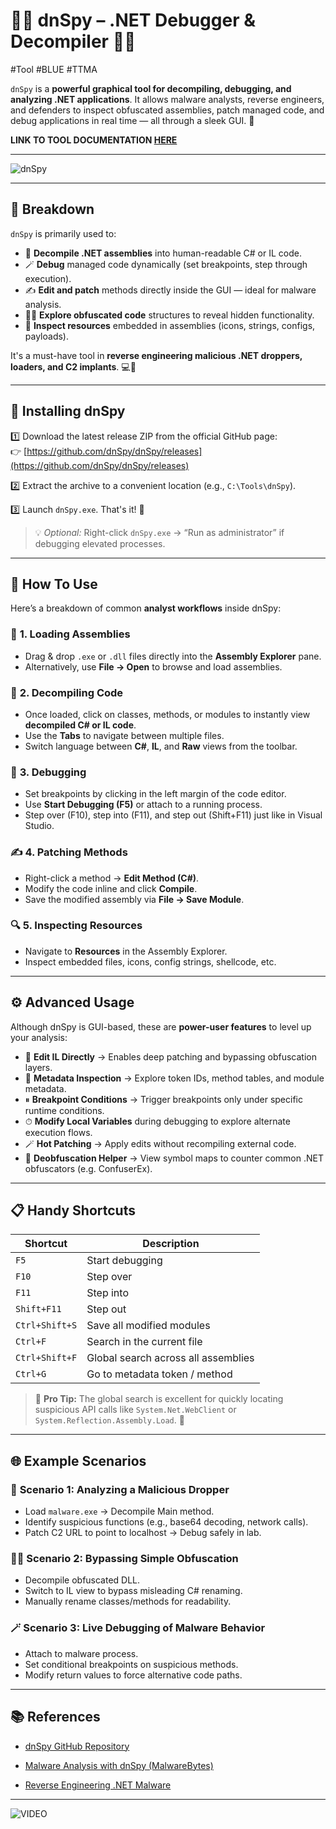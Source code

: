 # 🕵️‍♂️ dnSpy – .NET Debugger & Decompiler 🧰✨

#Tool #BLUE #TTMA 

`dnSpy` is a **powerful graphical tool for decompiling, debugging, and analyzing .NET applications**. It allows malware analysts, reverse engineers, and defenders to inspect obfuscated assemblies, patch managed code, and debug applications in real time — all through a sleek GUI. 🎯

**LINK TO TOOL DOCUMENTATION [HERE](https://github.com/dnSpy/dnSpy)**

---

![dnSpy](https://raw.githubusercontent.com/dnSpy/dnSpy/master/dnSpy/Resources/AppIcon.png)

---

## 📝 Breakdown

`dnSpy` is primarily used to:

- 🧠 **Decompile .NET assemblies** into human-readable C# or IL code.
- 🪄 **Debug** managed code dynamically (set breakpoints, step through execution).
- ✍️ **Edit and patch** methods directly inside the GUI — ideal for malware analysis.
- 🕵️‍♀️ **Explore obfuscated code** structures to reveal hidden functionality.
- 📎 **Inspect resources** embedded in assemblies (icons, strings, configs, payloads).

It's a must-have tool in **reverse engineering malicious .NET droppers, loaders, and C2 implants**. 💻🦠

---

## 🚀 Installing dnSpy

1️⃣ Download the latest release ZIP from the official GitHub page:  
👉 [https://github.com/dnSpy/dnSpy/releases](https://github.com/dnSpy/dnSpy/releases)

2️⃣ Extract the archive to a convenient location (e.g., `C:\Tools\dnSpy`).

3️⃣ Launch `dnSpy.exe`. That's it! 🥳

> 💡 _Optional:_ Right-click `dnSpy.exe` → “Run as administrator” if debugging elevated processes.

---

## 🧰 How To Use

Here’s a breakdown of common **analyst workflows** inside dnSpy:

### 🧭 **1. Loading Assemblies**
- Drag & drop `.exe` or `.dll` files directly into the **Assembly Explorer** pane.
- Alternatively, use **File → Open** to browse and load assemblies.

### 🧠 **2. Decompiling Code**
- Once loaded, click on classes, methods, or modules to instantly view **decompiled C# or IL code**.
- Use the **Tabs** to navigate between multiple files.
- Switch language between **C#**, **IL**, and **Raw** views from the toolbar.

### 🐞 **3. Debugging**
- Set breakpoints by clicking in the left margin of the code editor.
- Use **Start Debugging (F5)** or attach to a running process.
- Step over (F10), step into (F11), and step out (Shift+F11) just like in Visual Studio.

### ✍️ **4. Patching Methods**
- Right-click a method → **Edit Method (C#)**.
- Modify the code inline and click **Compile**.
- Save the modified assembly via **File → Save Module**.

### 🔍 **5. Inspecting Resources**
- Navigate to **Resources** in the Assembly Explorer.
- Inspect embedded files, icons, config strings, shellcode, etc.

---

## ⚙️ Advanced Usage

Although dnSpy is GUI-based, these are **power-user features** to level up your analysis:

- 🧩 **Edit IL Directly** → Enables deep patching and bypassing obfuscation layers.
- 🧠 **Metadata Inspection** → Explore token IDs, method tables, and module metadata.
- ⏸ **Breakpoint Conditions** → Trigger breakpoints only under specific runtime conditions.
- ⏱ **Modify Local Variables** during debugging to explore alternate execution flows.
- 🪄 **Hot Patching** → Apply edits without recompiling external code.
- 🔐 **Deobfuscation Helper** → View symbol maps to counter common .NET obfuscators (e.g. ConfuserEx).

---

## 📋 Handy Shortcuts

|Shortcut|Description|
|---|---|
|`F5`|Start debugging|
|`F10`|Step over|
|`F11`|Step into|
|`Shift+F11`|Step out|
|`Ctrl+Shift+S`|Save all modified modules|
|`Ctrl+F`|Search in the current file|
|`Ctrl+Shift+F`|Global search across all assemblies|
|`Ctrl+G`|Go to metadata token / method|

> 📝 **Pro Tip:** The global search is excellent for quickly locating suspicious API calls like `System.Net.WebClient` or `System.Reflection.Assembly.Load`. 👀

---

## 🌐 Example Scenarios

### 🦠 **Scenario 1: Analyzing a Malicious Dropper**

- Load `malware.exe` → Decompile Main method.
- Identify suspicious functions (e.g., base64 decoding, network calls).
- Patch C2 URL to point to localhost → Debug safely in lab.

### 🧑‍💻 **Scenario 2: Bypassing Simple Obfuscation**

- Decompile obfuscated DLL.
- Switch to IL view to bypass misleading C# renaming.
- Manually rename classes/methods for readability.

### 🪄 **Scenario 3: Live Debugging of Malware Behavior**

- Attach to malware process.
- Set conditional breakpoints on suspicious methods.
- Modify return values to force alternative code paths.

---

## 📚 References

- [dnSpy GitHub Repository](https://github.com/dnSpy/dnSpy)
    
- [Malware Analysis with dnSpy (MalwareBytes)](https://blog.malwarebytes.com/threat-analysis/2020/05/a-closer-look-at-dnspy/)
    
- [Reverse Engineering .NET Malware](https://www.fireeye.com/blog/threat-research/2017/04/reverse_engineering.html)
    

---

![VIDEO](https://www.youtube.com/watch?v=FdiyPXYm7q4)